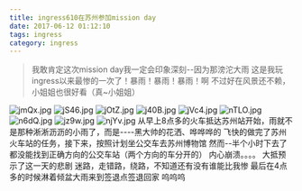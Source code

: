 ```yaml
---
title: ingress610在苏州参加mission day
date: 2017-06-12 01:12:10
tags: ingress
category: ingress
---
```

> 我敢肯定这次mission day我一定会印象深刻--因为那滂沱大雨
这是我玩ingress以来最惨的一次了！暴雨！暴雨！暴雨！啊
不过好在风景还不赖，小姐姐也很好看（真~小姐姐）


<!--more-->
![jmQx.jpg](https://img.totoro.pub/blog/ingress/jmQx.jpg)
![jS46.jpg](https://img.totoro.pub/blog/ingress/jS46.jpg)
![jOtZ.jpg](https://img.totoro.pub/blog/ingress/jOtZ.jpg)
![j40B.jpg](https://img.totoro.pub/blog/ingress/j40B.jpg)
![jVc4.jpg](https://img.totoro.pub/blog/ingress/jVc4.jpg)
![nTLO.jpg](https://img.totoro.pub/blog/ingress/nTLO.jpg)
![n6dQ.jpg](https://img.totoro.pub/blog/ingress/n6dQ.jpg)
![jz9w.jpg](https://img.totoro.pub/blog/ingress/jz9w.jpg)
![njYv.jpg](https://img.totoro.pub/blog/ingress/njYv.jpg)
从早上8点多的火车抵达苏州站开始，雨就不是那种淅淅沥沥的小雨了，而是----黑大帅的花洒、哗哗哗的
飞快的做完了苏州火车站的任务，接下来，按照计划坐公交车去苏州博物馆
然而--半个小时下去了都没能找到正确方向的公交车站（两个方向的车分开的）
内心崩溃。。。。
大抵预示了这一天的悲剧
迷路，走错路，绕路，不知道还有没有谁能比我惨
最后在4点多的时候淋着倾盆大雨来到签退点签退回家
呜呜呜